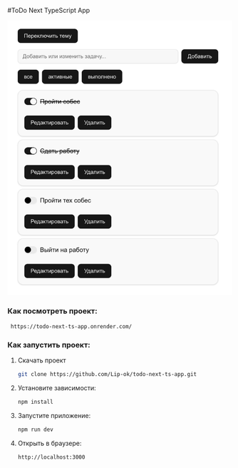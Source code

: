 #ToDo Next TypeScript App

![todo](https://github.com/Lip-ok/todo-next-ts-app/blob/main/todo.png)

 ### Как посмотреть проект:
   ```sh
    https://todo-next-ts-app.onrender.com/
   ```

### Как запустить проект:

1. Скачать проект 
    ```sh
    git clone https://github.com/Lip-ok/todo-next-ts-app.git
    ```

2. Установите зависимости:
   ```sh
   npm install
   ```
3. Запустите приложение:
   ```sh
   npm run dev
   ```
4. Открыть в браузере:
   ```sh
   http://localhost:3000
   ```



